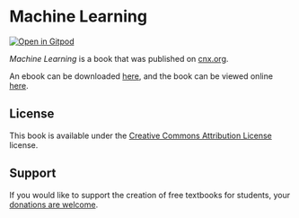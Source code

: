 # Machine Learning

[![Open in Gitpod](https://gitpod.io/button/open-in-gitpod.svg)](https://gitpod.io/from-referrer/)

_Machine Learning_ is a book that was published on [cnx.org](https://cnx.org/).

An ebook can be downloaded [here](https://github.com/cnx-user-books/cnxbook-machine-learning/releases/latest), and the book can be viewed online [here](https://github.com/cnx-user-books/cnxbook-machine-learning/releases/latest).

## License
This book is available under the [Creative Commons Attribution License](./LICENSE) license.

## Support
If you would like to support the creation of free textbooks for students, your [donations are welcome](https://riceconnect.rice.edu/donation/support-openstax-banner).
